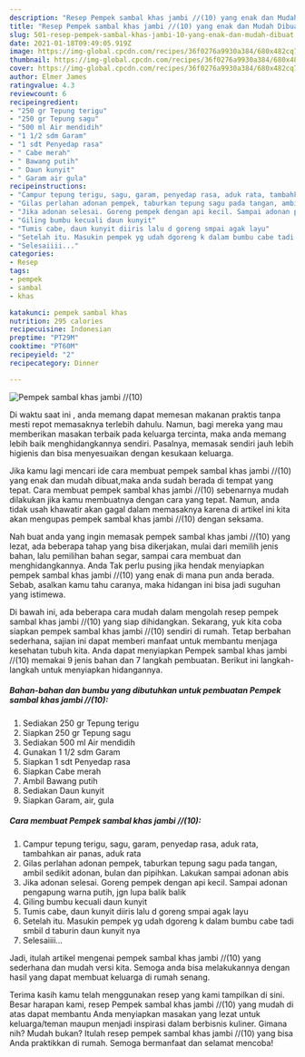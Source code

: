 ```yaml
---
description: "Resep Pempek sambal khas jambi //(10) yang enak dan Mudah Dibuat"
title: "Resep Pempek sambal khas jambi //(10) yang enak dan Mudah Dibuat"
slug: 501-resep-pempek-sambal-khas-jambi-10-yang-enak-dan-mudah-dibuat
date: 2021-01-18T09:49:05.919Z
image: https://img-global.cpcdn.com/recipes/36f0276a9930a384/680x482cq70/pempek-sambal-khas-jambi-10-foto-resep-utama.jpg
thumbnail: https://img-global.cpcdn.com/recipes/36f0276a9930a384/680x482cq70/pempek-sambal-khas-jambi-10-foto-resep-utama.jpg
cover: https://img-global.cpcdn.com/recipes/36f0276a9930a384/680x482cq70/pempek-sambal-khas-jambi-10-foto-resep-utama.jpg
author: Elmer James
ratingvalue: 4.3
reviewcount: 6
recipeingredient:
- "250 gr Tepung terigu"
- "250 gr Tepung sagu"
- "500 ml Air mendidih"
- "1 1/2 sdm Garam"
- "1 sdt Penyedap rasa"
- " Cabe merah"
- " Bawang putih"
- " Daun kunyit"
- " Garam air gula"
recipeinstructions:
- "Campur tepung terigu, sagu, garam, penyedap rasa, aduk rata, tambahkan air panas, aduk rata"
- "Gilas perlahan adonan pempek, taburkan tepung sagu pada tangan, ambil sedikit adonan, bulan dan pipihkan. Lakukan sampai adonan abis"
- "Jika adonan selesai. Goreng pempek dengan api kecil. Sampai adonan pengapung warna putih, jgn lupa balik balik"
- "Giling bumbu kecuali daun kunyit"
- "Tumis cabe, daun kunyit diiris lalu d goreng smpai agak layu"
- "Setelah itu. Masukin pempek yg udah dgoreng k dalam bumbu cabe tadi smbil d taburin daun kunyit nya"
- "Selesaiiii..."
categories:
- Resep
tags:
- pempek
- sambal
- khas

katakunci: pempek sambal khas 
nutrition: 295 calories
recipecuisine: Indonesian
preptime: "PT29M"
cooktime: "PT60M"
recipeyield: "2"
recipecategory: Dinner

---
```



![Pempek sambal khas jambi //(10)](https://img-global.cpcdn.com/recipes/36f0276a9930a384/680x482cq70/pempek-sambal-khas-jambi-10-foto-resep-utama.jpg)

Di waktu  saat ini , anda memang dapat memesan makanan praktis tanpa mesti repot memasaknya terlebih dahulu. Namun, bagi mereka yang mau memberikan masakan terbaik pada keluarga tercinta, maka anda memang lebih baik menghidangkannya sendiri. Pasalnya, memasak sendiri jauh lebih higienis dan bisa menyesuaikan dengan kesukaan keluarga.

Jika kamu lagi mencari ide cara membuat pempek sambal khas jambi //(10) yang enak dan mudah dibuat,maka anda sudah berada di tempat yang tepat. Cara membuat pempek sambal khas jambi //(10)  sebenarnya mudah dilakukan jika kamu membuatnya dengan cara yang tepat. Namun, anda tidak usah khawatir akan gagal dalam memasaknya 
karena di artikel ini kita akan mengupas pempek sambal khas jambi //(10) dengan seksama.  



Nah buat anda yang ingin memasak pempek sambal khas jambi //(10) yang lezat, ada beberapa tahap yang bisa dikerjakan, mulai dari memilih jenis bahan, lalu pemilihan bahan segar, sampai cara membuat dan menghidangkannya. Anda Tak perlu pusing jika hendak menyiapkan pempek sambal khas jambi //(10) yang enak di mana pun anda berada. Sebab, asalkan kamu  tahu caranya, maka hidangan ini bisa jadi suguhan yang istimewa.

Di bawah ini, ada beberapa cara mudah dalam mengolah resep pempek sambal khas jambi //(10) yang siap dihidangkan. Sekarang, yuk kita coba siapkan pempek sambal khas jambi //(10) sendiri di rumah. Tetap berbahan sederhana, sajian ini dapat memberi manfaat untuk membantu menjaga kesehatan tubuh kita. Anda dapat menyiapkan Pempek sambal khas jambi //(10) memakai 9 jenis bahan dan 7 langkah pembuatan. Berikut ini langkah-langkah untuk menyiapkan hidangannya.

<!--inarticleads1-->

##### Bahan-bahan dan bumbu yang dibutuhkan untuk pembuatan Pempek sambal khas jambi //(10):

1. Sediakan 250 gr Tepung terigu
1. Siapkan 250 gr Tepung sagu
1. Sediakan 500 ml Air mendidih
1. Gunakan 1 1/2 sdm Garam
1. Siapkan 1 sdt Penyedap rasa
1. Siapkan  Cabe merah
1. Ambil  Bawang putih
1. Sediakan  Daun kunyit
1. Siapkan  Garam, air, gula




<!--inarticleads2-->

##### Cara membuat Pempek sambal khas jambi //(10):

1. Campur tepung terigu, sagu, garam, penyedap rasa, aduk rata, tambahkan air panas, aduk rata
1. Gilas perlahan adonan pempek, taburkan tepung sagu pada tangan, ambil sedikit adonan, bulan dan pipihkan. Lakukan sampai adonan abis
1. Jika adonan selesai. Goreng pempek dengan api kecil. Sampai adonan pengapung warna putih, jgn lupa balik balik
1. Giling bumbu kecuali daun kunyit
1. Tumis cabe, daun kunyit diiris lalu d goreng smpai agak layu
1. Setelah itu. Masukin pempek yg udah dgoreng k dalam bumbu cabe tadi smbil d taburin daun kunyit nya
1. Selesaiiii...




Jadi, itulah artikel mengenai  pempek sambal khas jambi //(10)  yang sederhana dan mudah versi kita. Semoga anda bisa melakukannya dengan hasil yang dapat membuat keluarga di rumah senang. 

Terima kasih kamu telah menggunakan resep yang kami tampilkan di sini. Besar harapan kami, resep  Pempek sambal khas jambi //(10) yang mudah di atas dapat membantu Anda menyiapkan masakan yang lezat untuk keluarga/teman maupun menjadi inspirasi dalam berbisnis kuliner. Gimana nih? Mudah bukan? Itulah resep pempek sambal khas jambi //(10) yang bisa Anda praktikkan di rumah. Semoga bermanfaat dan selamat mencoba!

